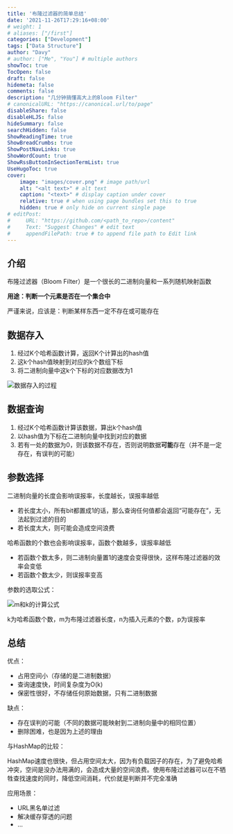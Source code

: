 ```yaml
---
title: '布隆过滤器的简单总结'
date: '2021-11-26T17:29:16+08:00'
# weight: 1
# aliases: ["/first"]
categories: ["Development"]
tags: ["Data Structure"]
author: "Davy"
# author: ["Me", "You"] # multiple authors
showToc: true
TocOpen: false
draft: false
hidemeta: false
comments: false
description: "几分钟搞懂高大上的Bloom Filter"
# canonicalURL: "https://canonical.url/to/page"
disableShare: false
disableHLJS: false
hideSummary: false
searchHidden: false
ShowReadingTime: true
ShowBreadCrumbs: true
ShowPostNavLinks: true
ShowWordCount: true
ShowRssButtonInSectionTermList: true
UseHugoToc: true
cover:
    image: "images/cover.png" # image path/url
    alt: "<alt text>" # alt text
    caption: "<text>" # display caption under cover
    relative: true # when using page bundles set this to true
    hidden: true # only hide on current single page
# editPost:
#     URL: "https://github.com/<path_to_repo>/content"
#     Text: "Suggest Changes" # edit text
#     appendFilePath: true # to append file path to Edit link
---
```


## 介绍

布隆过滤器（Bloom Filter）是一个很长的二进制向量和一系列随机映射函数

**用途：判断一个元素是否在一个集合中**

严谨来说，应该是：判断某样东西一定不存在或可能存在

## 数据存入

1. 经过K个哈希函数计算，返回K个计算出的hash值
2. 这k个hash值映射到对应的k个数组下标
3. 将二进制向量中这k个下标的对应数据改为1

![数据存入的过程](https://cdn.jsdelivr.net/gh/davyxx3/pics/blog_img/74275c10493948b7b27babe87b226efc-1.jpg)

## 数据查询

1. 经过K个哈希函数计算该数据，算出k个hash值
2. 以hash值为下标在二进制向量中找到对应的数据
3. 若有一处的数据为0，则该数据不存在，否则说明数据**可能**存在（并不是一定存在，有误判的可能）

## 参数选择

二进制向量的长度会影响误报率，长度越长，误报率越低

- 若长度太小，所有bit都置成1的话，那么查询任何值都会返回“可能存在”，无法起到过滤的目的
- 若长度太大，则可能会造成空间浪费

哈希函数的个数也会影响误报率，函数个数越多，误报率越低

- 若函数个数太多，则二进制向量置1的速度会变得很快，这样布隆过滤器的效率会变低
- 若函数个数太少，则误报率变高

参数的选取公式：

![m和k的计算公式](https://cdn.jsdelivr.net/gh/davyxx3/pics/blog_img/v2-1ed5b79aa7ac2e9cd66c83690fdbfcf0_720w.jpg)

k为哈希函数个数，m为布隆过滤器长度，n为插入元素的个数，p为误报率

## 总结

优点：

- 占用空间小（存储的是二进制数据）
- 查询速度快，时间复杂度为O(k)
- 保密性很好，不存储任何原始数据，只有二进制数据

缺点：

- 存在误判的可能（不同的数据可能映射到二进制向量中的相同位置）
- 删除困难，也是因为上述的理由

与HashMap的比较：

HashMap速度也很快，但占用空间太大，因为有负载因子的存在，为了避免哈希冲突，空间是没办法用满的，会造成大量的空间浪费。使用布隆过滤器可以在不牺牲查找速度的同时，降低空间消耗，代价就是判断并不完全准确

应用场景：

- URL黑名单过滤
- 解决缓存穿透的问题
- ...